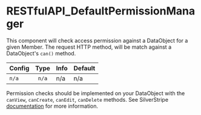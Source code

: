 # RESTfulAPI_DefaultPermissionManager

This component will check access permission against a DataObject for a given Member. The request HTTP method, will be match against a DataObject's `can()` method.

Config | Type | Info | Default
--- | :---: | --- | ---
`n/a` | `n/a` | n/a | n/a


Permission checks should be implemented on your DataObject with the `canView`, `canCreate`, `canEdit`, `canDelete` methods. See SilverStripe [documentation](http://doc.silverstripe.org/framework/en/reference/dataobject#permissions) for more information.